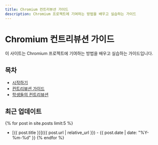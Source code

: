 ```yaml
---
title: Chromium 컨트리뷰션 가이드
description: Chromium 프로젝트에 기여하는 방법을 배우고 실습하는 가이드
---
```


# Chromium 컨트리뷰션 가이드

이 사이트는 Chromium 프로젝트에 기여하는 방법을 배우고 실습하는 가이드입니다.

## 목차

- [시작하기](/getting-started)
- [컨트리뷰션 가이드](/contributing)
- [학생들의 컨트리뷰션](/student-contributions)

## 최근 업데이트

{% for post in site.posts limit:5 %}
- [{{ post.title }}]({{ post.url | relative_url }}) - {{ post.date | date: "%Y-%m-%d" }}
{% endfor %} 